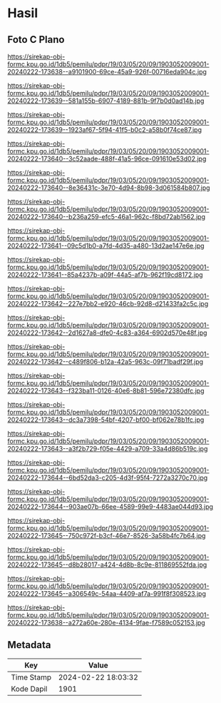 # Hasil

## Foto C Plano

https://sirekap-obj-formc.kpu.go.id/1db5/pemilu/pdpr/19/03/05/20/09/1903052009001-20240222-173638--a9101900-69ce-45a9-926f-00716eda904c.jpg

https://sirekap-obj-formc.kpu.go.id/1db5/pemilu/pdpr/19/03/05/20/09/1903052009001-20240222-173639--581a155b-6907-4189-881b-9f7b0d0ad14b.jpg

https://sirekap-obj-formc.kpu.go.id/1db5/pemilu/pdpr/19/03/05/20/09/1903052009001-20240222-173639--1923af67-5f94-41f5-b0c2-a58b0f74ce87.jpg

https://sirekap-obj-formc.kpu.go.id/1db5/pemilu/pdpr/19/03/05/20/09/1903052009001-20240222-173640--3c52aade-488f-41a5-96ce-091610e53d02.jpg

https://sirekap-obj-formc.kpu.go.id/1db5/pemilu/pdpr/19/03/05/20/09/1903052009001-20240222-173640--8e36431c-3e70-4d94-8b98-3d061584b807.jpg

https://sirekap-obj-formc.kpu.go.id/1db5/pemilu/pdpr/19/03/05/20/09/1903052009001-20240222-173640--b236a259-efc5-46a1-962c-f8bd72ab1562.jpg

https://sirekap-obj-formc.kpu.go.id/1db5/pemilu/pdpr/19/03/05/20/09/1903052009001-20240222-173641--09c5d1b0-a7fd-4d35-a480-13d2ae147e6e.jpg

https://sirekap-obj-formc.kpu.go.id/1db5/pemilu/pdpr/19/03/05/20/09/1903052009001-20240222-173641--85a4237b-a09f-44a5-af7b-962f19cd8172.jpg

https://sirekap-obj-formc.kpu.go.id/1db5/pemilu/pdpr/19/03/05/20/09/1903052009001-20240222-173642--227e7bb2-e920-46cb-92d8-d21433fa2c5c.jpg

https://sirekap-obj-formc.kpu.go.id/1db5/pemilu/pdpr/19/03/05/20/09/1903052009001-20240222-173642--2d1627a8-dfe0-4c83-a364-6902d570e48f.jpg

https://sirekap-obj-formc.kpu.go.id/1db5/pemilu/pdpr/19/03/05/20/09/1903052009001-20240222-173642--c489f806-b12a-42a5-963c-09f71badf29f.jpg

https://sirekap-obj-formc.kpu.go.id/1db5/pemilu/pdpr/19/03/05/20/09/1903052009001-20240222-173643--f323ba11-0126-40e6-8b81-596e72380dfc.jpg

https://sirekap-obj-formc.kpu.go.id/1db5/pemilu/pdpr/19/03/05/20/09/1903052009001-20240222-173643--dc3a7398-54bf-4207-bf00-bf062e78b1fc.jpg

https://sirekap-obj-formc.kpu.go.id/1db5/pemilu/pdpr/19/03/05/20/09/1903052009001-20240222-173643--a3f2b729-f05e-4429-a709-33a4d86b519c.jpg

https://sirekap-obj-formc.kpu.go.id/1db5/pemilu/pdpr/19/03/05/20/09/1903052009001-20240222-173644--6bd52da3-c205-4d3f-95f4-7272a3270c70.jpg

https://sirekap-obj-formc.kpu.go.id/1db5/pemilu/pdpr/19/03/05/20/09/1903052009001-20240222-173644--903ae07b-66ee-4589-99e9-4483ae044d93.jpg

https://sirekap-obj-formc.kpu.go.id/1db5/pemilu/pdpr/19/03/05/20/09/1903052009001-20240222-173645--750c972f-b3cf-46e7-8526-3a58b4fc7b64.jpg

https://sirekap-obj-formc.kpu.go.id/1db5/pemilu/pdpr/19/03/05/20/09/1903052009001-20240222-173645--d8b28017-a424-4d8b-8c9e-811869552fda.jpg

https://sirekap-obj-formc.kpu.go.id/1db5/pemilu/pdpr/19/03/05/20/09/1903052009001-20240222-173645--a306549c-54aa-4409-af7a-991f8f308523.jpg

https://sirekap-obj-formc.kpu.go.id/1db5/pemilu/pdpr/19/03/05/20/09/1903052009001-20240222-173638--a272a60e-280e-4134-9fae-f7589c052153.jpg


## Metadata

| Key        | Value               |
| ---------- | ------------------- |
| Time Stamp | 2024-02-22 18:03:32 |
| Kode Dapil | 1901                |



